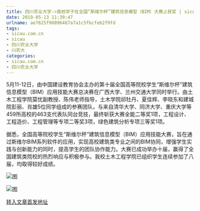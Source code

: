 ```yaml
---
title: 四川农业大学->我校学子在全国“斯维尔杯”建筑信息模型（BIM）大赛上获奖 | sicau.com.cn
date: 2019-05-13 11:39:47
urlname: ae7625f90896487a7a1c5fbcfeb2f9fd
tags: 
- sicau.com.cn
- sicau
- 四川农业大学
- 川农大
categories:
- sicau.com.cn
- 四川农业大学
---
```



5月11-12日，由中国建设教育协会主办的第十届全国高等院校学生“斯维尔杯”建筑信息模型（BIM）应用技能大赛总决赛在广西大学、兰州交通大学同时举行。由土木工程学院莫忧副教授、陈伟老师指导，土木学院祁牡丹、夏佳辉、李晓东和建城院彭丽、肖雄5位同学组成的参赛团队，与来自清华大学、同济大学、重庆大学等459所高校的463支代表队同台竞技，最终斩获大赛全能二等奖1项，工程设计、工程造价、工程管理等专项二等奖3项，绿色建筑分析专项三等奖1项。

据悉，全国高等院校学生“斯维尔杯”建筑信息模型（BIM）应用技能大赛，旨在通过斯维尔BIM系列软件的应用，实现高校建筑类专业之间的BIM协同，增强学生实践与创新能力的同时，提高学生的团队协作能力。大赛已成功举办十届，赢得了全国建筑类院校的热烈响应与积极参与。我校土木工程学院已组织学生连续参加了八届，均取得较好成绩。



![图](https://news.sicau.edu.cn/__local/2/61/81/3B2CEC18EE4A74C53A4021B456C_9BBC6E10_5AB19.jpg)

![图](https://news.sicau.edu.cn/__local/1/62/0A/BB6529001280EA8559A5F8B59A0_0DC67DE7_19F90.jpg)

[转入文章首发地址](https://news.sicau.edu.cn/info/1078/51153.htm)